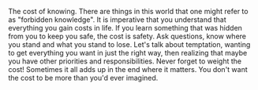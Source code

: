 The cost of knowing.  There are things in this world that one might refer to as "forbidden knowledge".  It is imperative that you understand that everything you gain costs in life.  If you learn something that was hidden from you to keep you safe, the cost is safety.  Ask questions, know where you stand and what you stand to lose.  Let's talk about temptation, wanting to get everything you want in just the right way, then realizing that maybe you have other priorities and responsibilities. Never forget to weight the cost!  Sometimes it all adds up in the end where it matters.  You don't want the cost to be more than you'd ever imagined.
